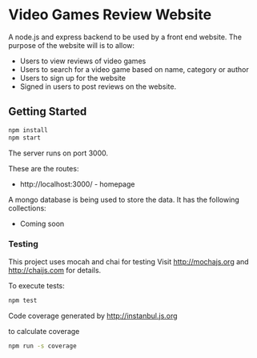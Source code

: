 # Video Games Review Website

A node.js and express backend to be used by a front end website. The purpose of the website will is to allow:

- Users to view reviews of video games
- Users to search for a video game based on name, category or author
- Users to sign up for the website
- Signed in users to post reviews on the website.

## Getting Started

```bash
npm install
npm start
```

The server runs on port 3000.

These are the routes:

- http://localhost:3000/ - homepage

A mongo database is being used to store the data. It has the following collections:

- Coming soon

### Testing

This project uses mocah and chai for testing
Visit http://mochajs.org and http://chaijs.com for details.

To execute tests:

```bash
npm test
```

Code coverage generated by http://instanbul.js.org

to calculate coverage

```bash
npm run -s coverage
```
